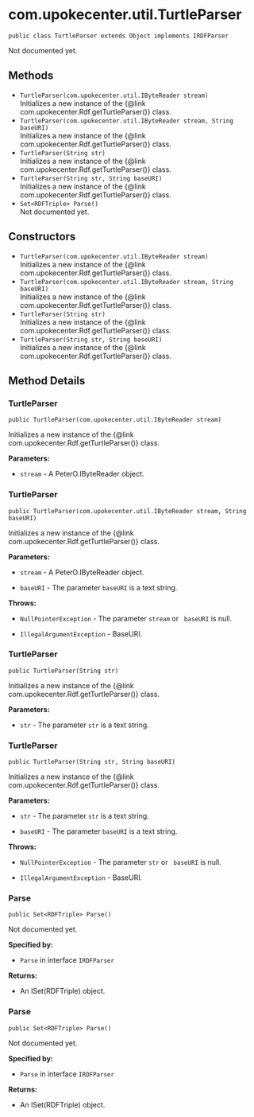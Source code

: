 # com.upokecenter.util.TurtleParser

    public class TurtleParser extends Object implements IRDFParser

Not documented yet.

## Methods

* `TurtleParser​(com.upokecenter.util.IByteReader stream)`<br>
 Initializes a new instance of the {@link com.upokecenter.Rdf.getTurtleParser()}
 class.
* `TurtleParser​(com.upokecenter.util.IByteReader stream,
            String baseURI)`<br>
 Initializes a new instance of the {@link com.upokecenter.Rdf.getTurtleParser()}
 class.
* `TurtleParser​(String str)`<br>
 Initializes a new instance of the {@link com.upokecenter.Rdf.getTurtleParser()}
 class.
* `TurtleParser​(String str,
            String baseURI)`<br>
 Initializes a new instance of the {@link com.upokecenter.Rdf.getTurtleParser()}
 class.
* `Set<RDFTriple> Parse()`<br>
 Not documented yet.

## Constructors

* `TurtleParser​(com.upokecenter.util.IByteReader stream)`<br>
 Initializes a new instance of the {@link com.upokecenter.Rdf.getTurtleParser()}
 class.
* `TurtleParser​(com.upokecenter.util.IByteReader stream,
            String baseURI)`<br>
 Initializes a new instance of the {@link com.upokecenter.Rdf.getTurtleParser()}
 class.
* `TurtleParser​(String str)`<br>
 Initializes a new instance of the {@link com.upokecenter.Rdf.getTurtleParser()}
 class.
* `TurtleParser​(String str,
            String baseURI)`<br>
 Initializes a new instance of the {@link com.upokecenter.Rdf.getTurtleParser()}
 class.

## Method Details

### TurtleParser
    public TurtleParser​(com.upokecenter.util.IByteReader stream)
Initializes a new instance of the {@link com.upokecenter.Rdf.getTurtleParser()}
 class.

**Parameters:**

* <code>stream</code> - A PeterO.IByteReader object.

### TurtleParser
    public TurtleParser​(com.upokecenter.util.IByteReader stream, String baseURI)
Initializes a new instance of the {@link com.upokecenter.Rdf.getTurtleParser()}
 class.

**Parameters:**

* <code>stream</code> - A PeterO.IByteReader object.

* <code>baseURI</code> - The parameter <code>baseURI</code> is a text string.

**Throws:**

* <code>NullPointerException</code> - The parameter <code>stream</code> or <code>
 baseURI</code> is null.

* <code>IllegalArgumentException</code> - BaseURI.

### TurtleParser
    public TurtleParser​(String str)
Initializes a new instance of the {@link com.upokecenter.Rdf.getTurtleParser()}
 class.

**Parameters:**

* <code>str</code> - The parameter <code>str</code> is a text string.

### TurtleParser
    public TurtleParser​(String str, String baseURI)
Initializes a new instance of the {@link com.upokecenter.Rdf.getTurtleParser()}
 class.

**Parameters:**

* <code>str</code> - The parameter <code>str</code> is a text string.

* <code>baseURI</code> - The parameter <code>baseURI</code> is a text string.

**Throws:**

* <code>NullPointerException</code> - The parameter <code>str</code> or <code>
 baseURI</code> is null.

* <code>IllegalArgumentException</code> - BaseURI.

### Parse
    public Set<RDFTriple> Parse()
Not documented yet.

**Specified by:**

* <code>Parse</code>&nbsp;in interface&nbsp;<code>IRDFParser</code>

**Returns:**

* An ISet(RDFTriple) object.

### Parse
    public Set<RDFTriple> Parse()
Not documented yet.

**Specified by:**

* <code>Parse</code>&nbsp;in interface&nbsp;<code>IRDFParser</code>

**Returns:**

* An ISet(RDFTriple) object.

